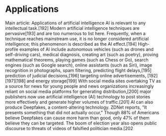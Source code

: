 # Applications
Main article: Applications of artificial intelligence AI is relevant to any intellectual task.[192] Modern artificial intelligence techniques are pervasive[193] and are too numerous to list here. Frequently, when a technique reaches mainstream use, it is no longer considered artificial intelligence; this phenomenon is described as the AI effect.[194]  High-profile examples of AI include autonomous vehicles (such as drones and self-driving cars), medical diagnosis, creating art (such as poetry), proving mathematical theorems, playing games (such as Chess or Go), search engines (such as Google search), online assistants (such as Siri), image recognition in photographs, spam filtering, predicting flight delays,[195] prediction of judicial decisions,[196] targeting online advertisements, [192][197][198] and energy storage[199]  With social media sites overtaking TV as a source for news for young people and news organizations increasingly reliant on social media platforms for generating distribution,[200] major publishers now use artificial intelligence (AI) technology to post stories more effectively and generate higher volumes of traffic.[201]  AI can also produce Deepfakes, a content-altering technology. ZDNet reports, "It presents something that did not actually occur," Though 88% of Americans believe Deepfakes can cause more harm than good, only 47% of them believe they can be targeted. The boom of election year also opens public discourse to threats of videos of falsified politician media.[202
